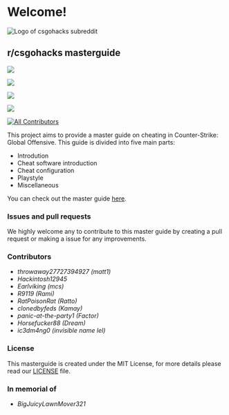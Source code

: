 # Welcome!

![Logo of csgohacks subreddit](https://i.imgur.com/j0i3g9o.png)

## r/csgohacks masterguide

![](https://img.shields.io/badge/autism-included-brightgreen)

![](https://img.shields.io/badge/gamesense%20invite%20code-begging-green)

![](https://img.shields.io/badge/onetap%20reslover-missing-orange)

![](https://img.shields.io/badge/neverlose-neverwin-blue)

[![All Contributors](https://img.shields.io/badge/all_contributors-9-orange.svg?style=flat-square)](./#contributors-)

This project aims to provide a master guide on cheating in Counter-Strike: Global Offensive. This guide is divided into five main parts:

* Introdution
* Cheat software introduction
* Cheat configuration
* Playstyle
* Miscellaneous

You can check out the master guide [here](https://matt12945.gitbook.io/csgo-subreddit/).

### Issues and pull requests

We highly welcome any to contribute to this master guide by creating a pull request or making a issue for any improvements.

### Contributors

* _throwaway27727394927 \(matt1\)_ 
* _Hackintosh12945_
* _Earlviking \(mcs\)_
* _R9119 \(Rami\)_
* _RatPoisonRat \(Ratto\)_
* _clonedbyfeds \(Kamay\)_
* _panic-at-the-party1 \(Factor\)_
* _Horsefucker88 \(Dream\)_
* _ic3dm4ng0 \(invisible name lel\)_

### License

This masterguide is created under the MIT License, for more details please read our [LICENSE](https://github.com/csgohacks/master-guide/blob/master/LICENSE) file.

### In memorial of

* _BigJuicyLawnMover321_

